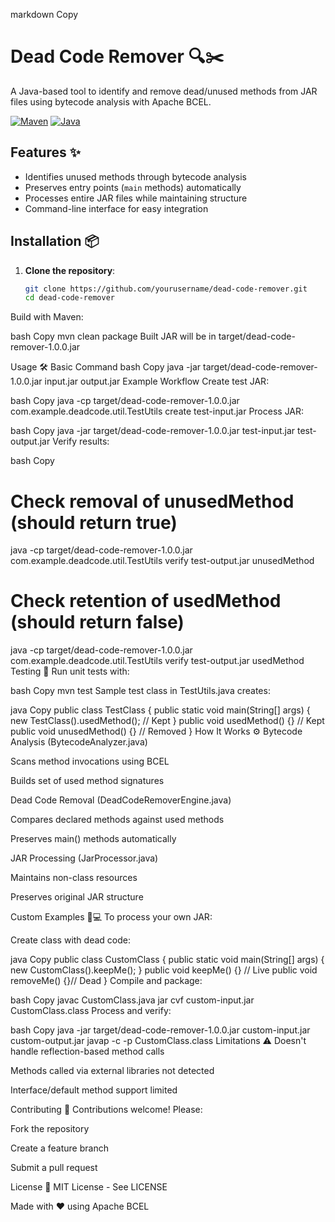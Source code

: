 markdown
Copy
# Dead Code Remover 🔍✂️

A Java-based tool to identify and remove dead/unused methods from JAR files using bytecode analysis with Apache BCEL.

[![Maven](https://img.shields.io/badge/apache-maven-C71A36?style=flat&logo=apachemaven)](https://maven.apache.org/)
[![Java](https://img.shields.io/badge/Java-21-007396?style=flat&logo=openjdk)](https://openjdk.org/projects/jdk/21/)

## Features ✨
- Identifies unused methods through bytecode analysis
- Preserves entry points (`main` methods) automatically
- Processes entire JAR files while maintaining structure
- Command-line interface for easy integration

## Installation 📦

1. **Clone the repository**:
   ```bash
   git clone https://github.com/yourusername/dead-code-remover.git
   cd dead-code-remover
Build with Maven:

bash
Copy
mvn clean package
Built JAR will be in target/dead-code-remover-1.0.0.jar

Usage 🛠️
Basic Command
bash
Copy
java -jar target/dead-code-remover-1.0.0.jar input.jar output.jar
Example Workflow
Create test JAR:

bash
Copy
java -cp target/dead-code-remover-1.0.0.jar com.example.deadcode.util.TestUtils create test-input.jar
Process JAR:

bash
Copy
java -jar target/dead-code-remover-1.0.0.jar test-input.jar test-output.jar
Verify results:

bash
Copy
# Check removal of unusedMethod (should return true)
java -cp target/dead-code-remover-1.0.0.jar com.example.deadcode.util.TestUtils verify test-output.jar unusedMethod

# Check retention of usedMethod (should return false)
java -cp target/dead-code-remover-1.0.0.jar com.example.deadcode.util.TestUtils verify test-output.jar usedMethod
Testing 🧪
Run unit tests with:

bash
Copy
mvn test
Sample test class in TestUtils.java creates:

java
Copy
public class TestClass {
    public static void main(String[] args) {
        new TestClass().usedMethod(); // Kept
    }
    public void usedMethod() {}      // Kept
    public void unusedMethod() {}    // Removed
}
How It Works ⚙️
Bytecode Analysis (BytecodeAnalyzer.java)

Scans method invocations using BCEL

Builds set of used method signatures

Dead Code Removal (DeadCodeRemoverEngine.java)

Compares declared methods against used methods

Preserves main() methods automatically

JAR Processing (JarProcessor.java)

Maintains non-class resources

Preserves original JAR structure

Custom Examples 🧑💻
To process your own JAR:

Create class with dead code:

java
Copy
public class CustomClass {
    public static void main(String[] args) {
        new CustomClass().keepMe();
    }
    public void keepMe() {}  // Live
    public void removeMe() {}// Dead
}
Compile and package:

bash
Copy
javac CustomClass.java
jar cvf custom-input.jar CustomClass.class
Process and verify:

bash
Copy
java -jar target/dead-code-remover-1.0.0.jar custom-input.jar custom-output.jar
javap -c -p CustomClass.class
Limitations ⚠️
Doesn't handle reflection-based method calls

Methods called via external libraries not detected

Interface/default method support limited

Contributing 🤝
Contributions welcome! Please:

Fork the repository

Create a feature branch

Submit a pull request

License 📄
MIT License - See LICENSE

Made with ❤️ using Apache BCEL
